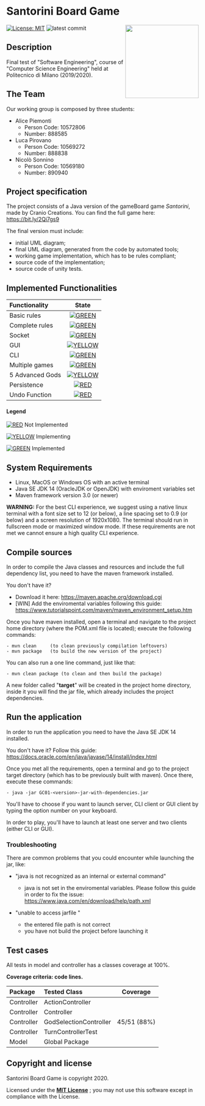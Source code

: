 # Santorini Board Game
[![License: MIT](https://img.shields.io/badge/License-MIT-blue.svg)](https://github.com/S0NN1/ing-sw-2020-piemonti-pirovano-sonnino/blob/master/LICENSE)
![latest commit](https://img.shields.io/github/last-commit/S0NN1/ing-sw-2020-piemonti-pirovano-sonnino?color=red)
<img src="https://images-na.ssl-images-amazon.com/images/I/91irtho0CNL._AC_SL1500_.jpg" width=192px height=192 px align="right" />
## Description
Final test of "Software Engineering", course of "Computer Science Engineering" held at Politecnico di Milano (2019/2020).
## The Team
Our working group is composed by three students:
* Alice Piemonti
   * Person Code: 10572806
   * Number: 888585
* Luca Pirovano
    * Person Code: 10569272
    * Number: 888838
* Nicolò Sonnino
    * Person Code: 10569180 
    * Number: 890940
## Project specification
The project consists of a Java version of the gameBoard game *Santorini*, made by Cranio Creations.
You can find the full game here: https://bit.ly/2Qi7gs9

The final version must include:
* initial UML diagram;
* final UML diagram, generated from the code by automated tools;
* working game implementation, which has to be rules compliant;
* source code of the implementation;
* source code of unity tests.

## Implemented Functionalities
| Functionality | State |
|:-----------------------|:------------------------------------:|
| Basic rules | [![GREEN](https://placehold.it/15/44bb44/44bb44)](https://github.com/S0NN1/ing-sw-2020-piemonti-pirovano-sonnino/tree/master/src/main/java/it/polimi/ingsw/model) |
| Complete rules | [![GREEN](https://placehold.it/15/44bb44/44bb44)](https://github.com/S0NN1/ing-sw-2020-piemonti-pirovano-sonnino/tree/master/src/main/java/it/polimi/ingsw/model) |
| Socket |[![GREEN](https://placehold.it/15/44bb44/44bb44)](https://github.com/S0NN1/ing-sw-2020-piemonti-pirovano-sonnino/tree/master/src/main/java/it/polimi/ingsw/server) |
| GUI | [![YELLOW](https://placehold.it/15/ffdd00/ffdd00)](https://github.com/S0NN1/ing-sw-2020-piemonti-pirovano-sonnino/tree/master/src/main/java/it/polimi/ingsw/client/gui) |
| CLI |[![GREEN](https://placehold.it/15/44bb44/44bb44)](https://github.com/S0NN1/ing-sw-2020-piemonti-pirovano-sonnino/tree/master/src/main/java/it/polimi/ingsw/client/cli) |
| Multiple games | [![GREEN](https://placehold.it/15/44bb44/44bb44)](https://github.com/S0NN1/ing-sw-2020-piemonti-pirovano-sonnino/blob/master/src/main/java/it/polimi/ingsw/server/Server.java)|
| 5 Advanced Gods | [![YELLOW](https://placehold.it/15/ffdd00/ffdd00)](https://github.com/S0NN1/ing-sw-2020-piemonti-pirovano-sonnino/tree/master/src/main/java/it/polimi/ingsw/model/player/gods/advancedgods) |
| Persistence | [![RED](https://placehold.it/15/f03c15/f03c15)](#) |
| Undo Function | [![RED](https://placehold.it/15/f03c15/f03c15)](#) |

#### Legend
[![RED](https://placehold.it/15/f03c15/f03c15)](#) Not Implemented 

[![YELLOW](https://placehold.it/15/ffdd00/ffdd00)](#) Implementing 

[![GREEN](https://placehold.it/15/44bb44/44bb44)](#) Implemented

<!--
[![RED](https://placehold.it/15/f03c15/f03c15)](#)
[![YELLOW](https://placehold.it/15/ffdd00/ffdd00)](#)
[![GREEN](https://placehold.it/15/44bb44/44bb44)](#)
-->

## System Requirements
- Linux, MacOS or Windows OS with an active terminal
- Java SE JDK 14 (OracleJDK or OpenJDK) with enviroment variables set
- Maven framework version 3.0 (or newer)

**WARNING:** For the best CLI experience, we suggest using a native linux terminal with a font size
set to 12 (or below), a line spacing set to 0.9 (or below) and a screen resolution of 1920x1080.
The terminal should run in fullscreen mode or maximized window mode.
If these requirements are not met we cannot ensure a high quality CLI experience.

## Compile sources
In order to compile the Java classes and resources and include the full 
dependency list, you need to have the maven framework installed.

You don't have it? 
- Download it here: https://maven.apache.org/download.cgi
- [WIN] Add the enviromental variables following this guide: https://www.tutorialspoint.com/maven/maven_environment_setup.htm


Once you have maven installed, open a terminal and navigate to the project home
directory (where the POM.xml file is located); execute the following commands:
```
- mvn clean     (to clean previously compilation leftovers)
- mvn package   (to build the new version of the project)
```
You can also run a one line command, just like that:
```
- mvn clean package (to clean and then build the package)
```
A new folder called "**target**" will be created in the project home directory,
inside it you will find the jar file, which already includes the project dependencies.

## Run the application
In order to run the application you need to have the Java SE JDK 14 installed.

You don't have it? Follow this guide: https://docs.oracle.com/en/java/javase/14/install/index.html

Once you met all the requirements, open a terminal and go to the project target
directory (which has to be previously built with maven). Once there, execute these
commands:
```
- java -jar GC01-<version>-jar-with-dependencies.jar
```
You'll have to choose if you want to launch server, CLI client or GUI client by
typing the option number on your keyboard.

In order to play, you'll have to launch at least one server and two clients 
(either CLI or GUI).

### Troubleshooting
There are common problems that you could encounter while launching the jar, like:

- "java is not recognized as an internal or external command"

    - java is not set in the enviromental variables. Please follow this guide
    in order to fix the issue: https://www.java.com/en/download/help/path.xml

- "unable to access jarfile <file-name>"
    
    - the entered file path is not correct
    - you have not build the project before launching it      

## Test cases
All tests in model and controller has a classes coverage at 100%.

**Coverage criteria: code lines.**

| Package |Tested Class | Coverage |
|:-----------------------|:------------------|:------------------------------------:|
| Controller | ActionController | 
| Controller | Controller | 
| Controller | GodSelectionController | 45/51 (88%)
| Controller | TurnControllerTest | 
| Model | Global Package | 
## Copyright and license

Santorini Board Game is copyright 2020.

Licensed under the **[MIT License](https://github.com/S0NN1/ing-sw-2020-piemonti-pirovano-sonnino/blob/master/LICENSE)** ;
you may not use this software except in compliance with the License.


[license]: (https://opensource.org/licenses/MIT)

